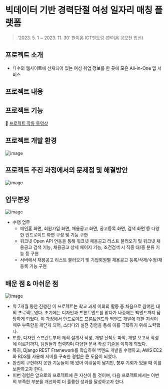 # 빅데이터 기반 경력단절 여성 일자리 매칭 플랫폼
> '2023. 5. 1 ~ 2023. 11. 30' 한이음 ICT멘토링 (한이음 공모전 입선)

## 프로젝트 소개
- 다수의 웹사이트에 산재되어 있는 여성 취업 정보를 한 곳에 모은 All-in-One 앱 서비스

## 프로젝트 내용
## 프로젝트 기능 
🔗 [프로젝트 작동 동영상](https://www.youtube.com/watch?v=BvQLZvN0I_0)

## 프로젝트 개발 환경
![image](https://github.com/k-r-1/hanium-project-keepwork/assets/83098949/7e0c2d03-de17-45c6-b002-e21dd2385ab4)

## 프로젝트 추진 과정에서의 문제점 및 해결방안
![image](https://github.com/k-r-1/hanium-project-keepwork/assets/83098949/6ff7b996-f99d-4888-9872-0ff7eb2fb9c5)

## 업무분장
![image](https://github.com/k-r-1/hanium-project-keepwork/assets/83098949/e3443461-7d04-429d-bf93-e525d2c1e47d)

- 수행 업무 
  - 메인홈 화면, 회원가입 화면, 채용공고 화면, 공고등록 화면, 검색 화면 등 다양한 안드로이드 화면 구성 및 기능 구현
  - 워크넷 Open API 연동을 통해 워크넷 채용공고 리스트 불러오기 및 워크넷 채용공고 검색 기능, 채용공고 상세 페이지 기능, 조건검색 시 직종 대/중 분류 기능 등 구현
  - 서버에서 채용공고 리스트 불러오기 및 기업회원별 채용공고 등록/삭제/수정/재등록 기능 구현

## 배운 점 & 아쉬운 점 
![image](https://github.com/k-r-1/hanium-project-keepwork/assets/83098949/f97ecf6a-cae2-43d4-a27b-a16e8d196428)

- 약 7개월 동안 진행한 이 프로젝트는 학교 과제 이외의 활동 중 처음으로 참여한 대외 프로젝트였다. 초기에는 디자인과 프론트엔드를 맡다가 나중에는 백엔드까지 담당하게 되었다. 이 과정에서 안드로이드 프론트엔드와 백엔드 개발에 대한 지식이 매우 부족함을 깨닫게 되어, 스터디와 실전 경험을 통해 이를 극복하기 위해 노력했다.
- 또한, 디자인 스프린트부터 제작 설계서 작성, 개발 진척도 파악, 개발 보고서 작성에 이르기까지, 팀원들과 협력하며 다양한 문서 작성 기술을 익히게 되었다.
- 특히, Django REST Framework를 학습하여 백엔드 개발을 수행하고, AWS EC2와 RDS를 사용해 서버를 구축한 경험은 큰 도움이 되었다.
- 완전히 구현하지 못한 기능들이 꽤 있어 아쉬움이 남지만, 향후 기회가 있을 때 이를 보완하고자 한다.
- 이번 경험은 앞으로의 프로젝트에 큰 자산이 될 것이며, 다음 프로젝트에서는 이번의 부족한 부분을 개선하여 더 훌륭한 성과를 달성하고자 한다.

